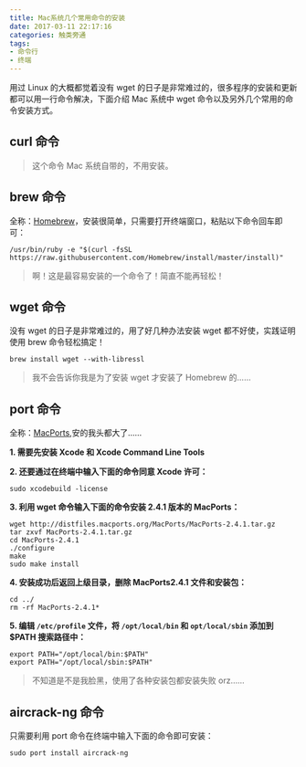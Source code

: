 ```yaml
---
title: Mac系统几个常用命令的安装
date: 2017-03-11 22:17:16
categories: 触类旁通
tags: 
- 命令行
- 终端
---
```


用过 Linux 的大概都觉着没有 wget 的日子是非常难过的，很多程序的安装和更新都可以用一行命令解决，下面介绍 Mac 系统中 wget 命令以及另外几个常用的命令安装方式。

<!-- more -->

## curl 命令
>这个命令 Mac 系统自带的，不用安装。

## brew 命令
全称：[Homebrew][1]，安装很简单，只需要打开终端窗口，粘贴以下命令回车即可：

    /usr/bin/ruby -e "$(curl -fsSL https://raw.githubusercontent.com/Homebrew/install/master/install)"
    
>啊！这是最容易安装的一个命令了！简直不能再轻松！


## wget 命令
没有 wget 的日子是非常难过的，用了好几种办法安装 wget 都不好使，实践证明使用 brew 命令轻松搞定！

    brew install wget --with-libressl

>我不会告诉你我是为了安装 wget 才安装了 Homebrew 的……

## port 命令
全称：[MacPorts][2],安的我头都大了……

**1. 需要先安装 Xcode 和 Xcode Command Line Tools**

**2. 还要通过在终端中输入下面的命令同意 Xcode 许可：**

    sudo xcodebuild -license

**3. 利用 wget 命令输入下面的命令安装 2.4.1 版本的 MacPorts：**

    wget http://distfiles.macports.org/MacPorts/MacPorts-2.4.1.tar.gz
    tar zxvf MacPorts-2.4.1.tar.gz
    cd MacPorts-2.4.1
    ./configure
    make
    sudo make install
    
**4. 安装成功后返回上级目录，删除 MacPorts2.4.1 文件和安装包：**

    cd ../
    rm -rf MacPorts-2.4.1*    
    
**5. 编辑 `/etc/profile` 文件，将 `/opt/local/bin` 和 `opt/local/sbin` 添加到 $PATH 搜索路径中：**

    export PATH="/opt/local/bin:$PATH"
    export PATH="/opt/local/sbin:$PATH"

>不知道是不是我脸黑，使用了各种安装包都安装失败 orz……


## aircrack-ng 命令

只需要利用 port 命令在终端中输入下面的命令即可安装：

    sudo port install aircrack-ng

[1]: https://brew.sh/index_zh-cn.html
[2]: https://www.macports.org/install.php